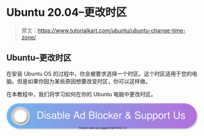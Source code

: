 # Ubuntu 20.04–更改时区

> 原文：<https://www.tutorialkart.com/ubuntu/ubuntu-change-time-zone/>

## Ubuntu–更改时区

在安装 Ubuntu OS 的过程中，你会被要求选择一个时区。这个时区适用于您的电脑。但是如果你因为某些原因想要改变时区，你可以这样做。

在本教程中，我们将学习如何在你的 Ubuntu 电脑中更改时区。

[![](img/925da31b32d6bc3827932f6c8afb11bb.png)](https://www.tutorialkart.com/)